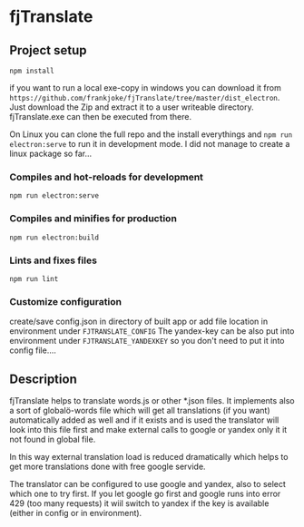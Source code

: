 # fjTranslate

## Project setup
```
npm install
```
if you want to run a local exe-copy in windows you can download it from `https://github.com/frankjoke/fjTranslate/tree/master/dist_electron`. Just download the Zip and extract it to a user writeable directory. fjTranslate.exe can then be executed from there.

On Linux you can clone the full repo and the install everythings and `npm run electron:serve` to run it in development mode.
I did not manage to create a linux package so far...

### Compiles and hot-reloads for development
```
npm run electron:serve
```

### Compiles and minifies for production
```
npm run electron:build
```

### Lints and fixes files
```
npm run lint
```

### Customize configuration

create/save config.json in directory of built app or add file location in environment under `FJTRANSLATE_CONFIG`
The yandex-key can be also put into environment under `FJTRANSLATE_YANDEXKEY` so you don't need to put it into config file....

## Description

fjTranslate helps to translate words.js or other *.json files.
It implements also a sort of globalö-words file which will get all translations (if you want) automatically added as well and if it exists and is used the translator will look into this file first and make external calls to google or yandex only it it not found in global file.

In this way external translation load is reduced dramatically which helps to get more translations done with free google servide.

The translator can be configured to use google and yandex, also to select which one to try first.
If you let google go first and google runs into error 429 (too many requests) it wiil switch to yandex if the key is available (either in config or in environment).


